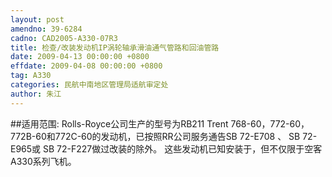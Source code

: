 ```yaml
---
layout: post
amendno: 39-6284
cadno: CAD2005-A330-07R3
title: 检查/改装发动机IP涡轮轴承滑油通气管路和回油管路
date: 2009-04-13 00:00:00 +0800
effdate: 2009-04-08 00:00:00 +0800
tag: A330
categories: 民航中南地区管理局适航审定处
author: 朱江
---
```


##适用范围:
Rolls-Royce公司生产的型号为RB211 Trent 768-60，772-60，772B-60和772C-60的发动机，已按照RR公司服务通告SB 72-E708 、 SB 72-E965或 SB 72-F227做过改装的除外。
这些发动机已知安装于，但不仅限于空客 A330系列飞机。

